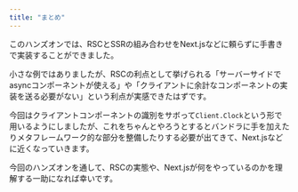 ```yaml
---
title: "まとめ"
---
```


このハンズオンでは、RSCとSSRの組み合わせをNext.jsなどに頼らずに手書きで実装することができました。

小さな例ではありましたが、RSCの利点として挙げられる「サーバーサイドでasyncコンポーネントが使える」や「クライアントに余計なコンポーネントの実装を送る必要がない」という利点が実感できたはずです。

今回はクライアントコンポーネントの識別をサボって`Client.Clock`という形で用いるようにしましたが、これをちゃんとやろうとするとバンドラに手を加えたりメタフレームワーク的な部分を整備したりする必要が出てきて、Next.jsなどに近くなっていきます。

今回のハンズオンを通して、RSCの実態や、Next.jsが何をやっているのかを理解する一助になれば幸いです。
